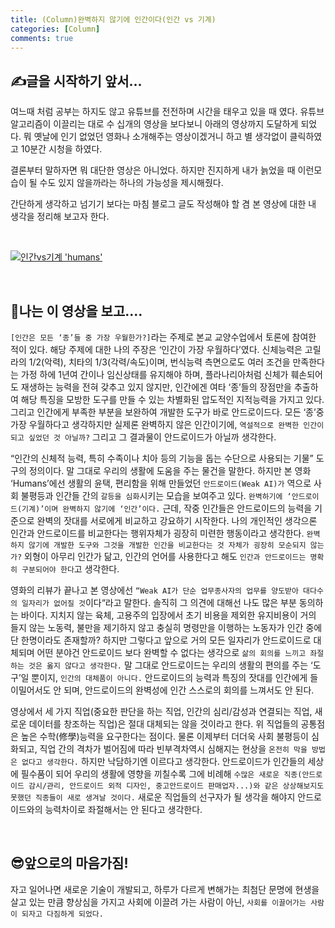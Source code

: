 ```yaml
---
title: (Column)완벽하지 않기에 인간이다(인간 vs 기계)
categories: [Column]
comments: true
---
```


## ✍️글을 시작하기 앞서...
여느때 처럼 공부는 하지도 않고 유튜브를 전전하며 시간을 태우고 있을 때 였다. 유튜브 알고리즘이 이끌리는 대로 수 십개의 영상을 보다보니 아래의 영상까지 도달하게 되었다. 뭐 옛날에 인기 없었던 영화나 소개해주는 영상이겠거니 하고 별 생각없이 클릭하였고 10분간 시청을 하였다.

결론부터 말하자면 뭐 대단한 영상은 아니었다. 하지만 진지하게 내가 늙었을 때 이런모습이 될 수도 있지 않을까라는 하나의 가능성을 제시해줬다. 

간단하게 생각하고 넘기기 보다는 마침 블로그 글도 작성해야 할 겸 본 영상에 대한 내 생각을 정리해 보고자 한다.

<br>

[![인간vs기계 'humans'](https://i1.ytimg.com/vi/wtdtU4mqqig/mqdefault.jpg)](https://youtu.be/wtdtU4mqqig?t=0s) 

<br>

## 🥲나는 이 영상을 보고....

`[인간은 모든 ‘종’들 중 가장 우월한가?]`라는 주제로 본교 교양수업에서 토론에 참여한 적이 있다. 해당 주제에 대한 나의 주장은 ‘인간이 가장 우월하다’였다. 신체능력은 고릴라의 1/2(악력), 치타의 1/3(각력/속도)이며, 번식능력 측면으로도 여러 조건을 만족한다는 가정 하에 1년여 간이나 임신상태를 유지해야 하며, 플라나리아처럼 신체가 훼손되어도 재생하는 능력을 전혀 갖추고 있지 않지만, 인간에겐 여타 ‘종’들의 장점만을 추출하여 해당 특징을 모방한 도구를 만들 수 있는 차별화된 압도적인 지적능력을 가지고 있다. 그리고 인간에게 부족한 부분을 보완하여 개발한 도구가 바로 안드로이드다. 모든 ‘종’중 가장 우월하다고 생각하지만 실제론 완벽하지 않은 인간이기에, `역설적으로 완벽한 인간이 되고 싶었던 것 아닐까?` 그리고 그 결과물이 안드로이드가 아닐까 생각한다.

“인간의 신체적 능력, 특히 수족이나 치아 등의 기능을 돕는 수단으로 사용되는 기물” 도구의 정의이다. 말 그대로 우리의 생활에 도움을 주는 물건을 말한다. 하지만 본 영화 ‘Humans’에선 생활의 윤택, 편리함을 위해 만들었던 `안드로이드(Weak AI)가` 역으로 사회 불평등과 인간들 간의 `갈등을 심화`시키는 모습을 보여주고 있다.
`완벽하기에 ‘안드로이드(기계)’이며 완벽하지 않기에 ‘인간’이다.` 근데, 작중 인간들은 안드로이드의 능력을 기준으로 완벽의 잣대를 서로에게 비교하고 강요하기 시작한다. 나의 개인적인 생각으론 인간과 안드로이드를 비교한다는 행위자체가 굉장히 미련한 행동이라고 생각한다. `완벽하지 않기에 개발한 도구와 그것을 개발한 인간을 비교한다는 것 자체가 굉장히 모순되지 않는가?` 외형이 아무리 인간가 닮고, 인간의 언어를 사용한다고 해도 `인간과 안드로이드는 명확히 구분되어야 한다`고 생각한다.

영화의 리뷰가 끝나고 본 영상에선 `“Weak AI가 단순 업무종사자의 업무를 양도받아 대다수의 일자리가 없어질 것`이다“라고 말한다. 솔직히 그 의견에 대해선 나도 많은 부분 동의하는 바이다. 
지치지 않는 육체, 고용주의 입장에서 초기 비용을 제외한 유지비용이 거의 들지 않는 노동력, 불만을 제기하지 않고 충실히 명령만을 이행하는 노동자가 인간 중에 단 한명이라도 존재할까? 하지만 그렇다고 앞으로 거의 모든 일자리가 안드로이드로 대체되며 어떤 분야건 안드로이드 보다 완벽할 수 없다는 생각으로 `삶의 회의를 느끼고 좌절하는 것은 옳지 않다고 생각한다.` 말 그대로 안드로이드는 우리의 생활의 편의를 주는 ‘도구’일 뿐이지, `인간의 대체품이 아니다.` 안드로이드의 능력과 특징의 잣대를 인간에게 들이밀어서도 안 되며, 안드로이드의 완벽성에 인간 스스로의 회의를 느껴서도 안 된다.

영상에서 세 가지 직업(중요한 판단을 하는 직업, 인간의 심리/감성과 연결되는 직업, 새로운 데이터를 창조하는 직업)은 절대 대체되는 않을 것이라고 한다. 위 직업들의 공통점은 높은 수학(修學)능력을 요구한다는 점이다. 물론 이제부터 더더욱 사회 불평등이 심화되고, 직업 간의 격차가 벌어짐에 따라 빈부격차역시 심해지는 현상을 `온전히 막을 방법은 없다고 생각한다.` 하지만 낙담하기엔 이르다고 생각한다. 안드로이드가 인간들의 세상에 필수품이 되어 우리의 생활에 영향을 끼칠수록 그에 비례해 `수많은 새로운 직종(안드로이드 감시/관리, 안드로이드 외적 디자인, 중고안드로이드 판매업자...)와 같은 상상해보지도 못했던 직종들이 새로 생겨날 것이다.` 새로운 직업들의 선구자가 될 생각을 해야지 안드로이드와의 능력차이로 좌절해서는 안 된다고 생각한다. 

<br>

## 😎앞으로의 마음가짐!

자고 일어나면 새로운 기술이 개발되고, 하루가 다르게 변해가는 최첨단 문명에 현생을 살고 있는 만큼 향상심을 가지고 사회에 이끌려 가는 사람이 아닌, `사회를 이끌어가는 사람이 되자고 다짐하게 되었다.`


